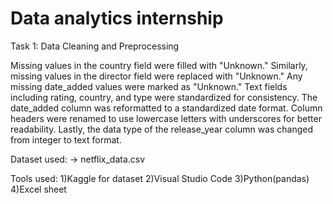 # Data analytics internship
Task 1: Data Cleaning and Preprocessing

Missing values in the country field were filled with "Unknown." Similarly, missing values in the director field were replaced with "Unknown." Any missing date_added values were marked as "Unknown." Text fields including rating, country, and type were standardized for consistency. The date_added column was reformatted to a standardized date format. Column headers were renamed to use lowercase letters with underscores for better readability. Lastly, the data type of the release_year column was changed from integer to text format.

Dataset used:
-> netflix_data.csv

Tools used:
1)Kaggle for dataset
2)Visual Studio Code
3)Python(pandas)
4)Excel sheet
